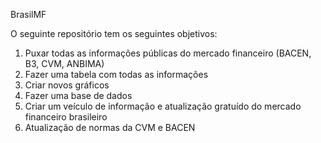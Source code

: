 BrasilMF

<!-- badges: start -->
<!-- badges: end -->

O seguinte repositório tem os seguintes objetivos:

1. Puxar todas as informações públicas do mercado financeiro (BACEN, B3, CVM, ANBIMA)
2. Fazer uma tabela com todas as informações
3. Criar novos gráficos
4. Fazer uma base de dados
5. Criar um veículo de informação e atualização gratuído do mercado financeiro brasileiro
6. Atualização de normas da CVM e BACEN
